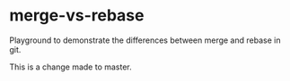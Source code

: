 # merge-vs-rebase

Playground to demonstrate the differences between merge and rebase in git.

This is a change made to master.
